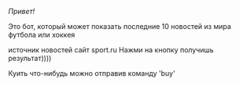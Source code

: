 *Привет!*

Это бот, который может показать последние 10
новостей из мира футбола или хоккея

источник новостей сайт sport.ru
Нажми на кнопку получишь результат))))

Куить что-нибудь можно отправив команду 'buy'
